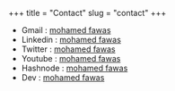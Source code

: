 +++
title = "Contact"
slug = "contact"
+++

- Gmail : [mohamed fawas](fawastmh@gmail.com)
- Linkedin : [mohamed fawas](https://www.linkedin.com/in/mohamed-fawas/)
- Twitter : [mohamed fawas](https://twitter.com/mohamedfawas182/)
- Youtube : [mohamed fawas](https://www.youtube.com/@MOHAMED_FAWAS)
- Hashnode : [mohamed fawas](https://hashnode.com/@mohamedfawas)
- Dev : [mohamed fawas](https://dev.to/mohamedfawas1)
